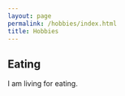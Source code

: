 ```yaml
---
layout: page
permalink: /hobbies/index.html
title: Hobbies
---
```


## Eating
I am living for eating. 
<br>



